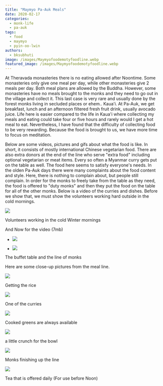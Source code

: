 ```yaml
---
title: "Maymyo Pa-Auk Meals"
date: 2020-02-17
categories: 
  - monk-life
  - pa-auk
tags: 
  - food
  - maymyo
  - pyin-oo-lwin
authors: 
  - bksubhuti
image: /images/Maymyofoodemotyfoodline.webp
featured_image: /images/Maymyofoodemotyfoodline.webp
---
```


At Theravada monasteries there is no eating allowed after Noontime. Some monasteries only give one meal per day, while other monasteries give 2 meals per day. Both meal plans are allowed by the Buddha. However, some monasteries have no meals brought to the monks and they need to go out in the village and collect it. This last case is very rare and usually done by the forest monks living in secluded places or ehem.. Kaua'i. At Pa-Auk, we get breakfast, lunch and an afternoon filtered fresh fruit drink, usually avocado juice. Life here is easier compared to the life in Kaua'i where collecting my meals and eating could take four or five hours and rarely would I get a hot meal to eat. Nevertheless, I have found that the difficulty of collecting food to be very rewarding. Because the food is brought to us, we have more time to focus on meditation.

Below are some videos, pictures and gifs about what the food is like. In short, it consists of mostly international Chinese vegetarian food. There are also extra donors at the end of the line who serve "extra food" including optional vegetarian or meat items. Every so often a Myanmar curry gets put on the table as well. The food here seems to satisfy everyone's needs. In the olden Pa-Auk days there were many complaints about the food content and style. Here, there is nothing to complain about, but people still complain. In order for the monks to freely take from the table as they need, the food is offered to "duty monks" and then they put the food on the table for all of the other monks. Below is a video of the curries and dishes. Before we show that, we must show the volunteers working hard outside in the cold mornings.

![](/images/Volunteers-Maymyo300.gif)

Volunteers working in the cold Winter mornings

And Now for the video (7mb)

- ![](/images/Maymyofoodemotyfoodline-1024x768.webp)
    
- ![](/images/Maymyofood-line.webp)
    

The buffet table and the line of monks

Here are some close-up pictures from the meal line.

![](/images/Maymyofood-rice.webp)

Getting the rice

![](/images/Maymyofood-curry-1024x768.webp)

One of the curries

![](/images/Maymyofood-green.webp)

Cooked greens are always available

![](/images/Maymyofood-crunch.webp)

a little crunch for the bowl

![](/images/Maymyofood-endline.webp)

Monks finishing up the line

![](/images/Maymyofoodteaa.webp)

Tea that is offered daily (For use before Noon)